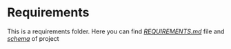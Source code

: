 # Requirements

This is a requirements folder. Here you can find [_REQUIREMENTS.md_](REQUIREMENTS.md) file and [_schema_](Schema.png) of project